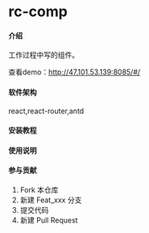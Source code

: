 # rc-comp

#### 介绍

工作过程中写的组件。

查看demo：http://47.101.53.139:8085/#/

#### 软件架构

react,react-router,antd

#### 安装教程

#### 使用说明



#### 参与贡献

1.  Fork 本仓库
2.  新建 Feat_xxx 分支
3.  提交代码
4.  新建 Pull Request
